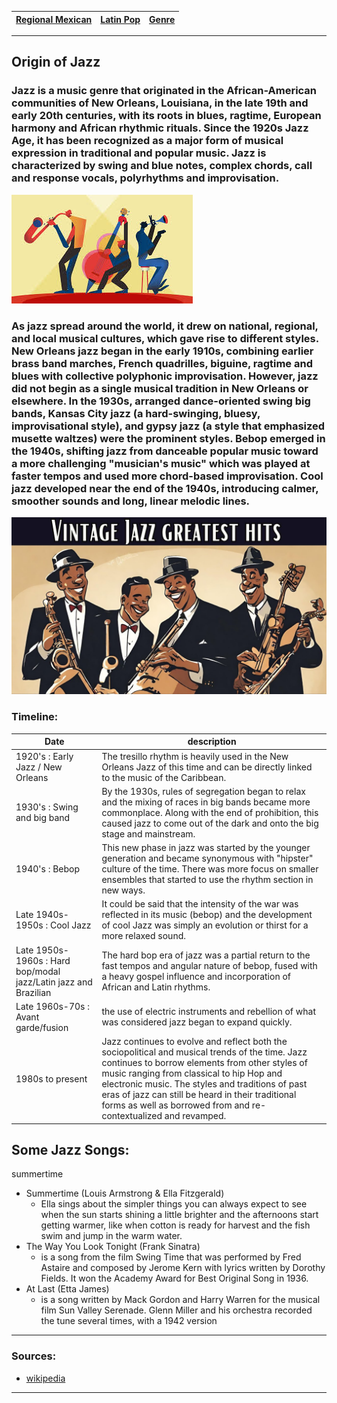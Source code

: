 
| [Regional Mexican](regional-mexican.md)| [Latin Pop](latin-pop.md) | [Genre](genres.md) |
|----- | ---- | ------- |

---


## Origin of Jazz
### Jazz is a music genre that originated in the African-American communities of New Orleans, Louisiana, in the late 19th and early 20th centuries, with its roots in blues, ragtime, European harmony and African rhythmic rituals. Since the 1920s Jazz Age, it has been recognized as a major form of musical expression in traditional and popular music. Jazz is characterized by swing and blue notes, complex chords, call and response vocals, polyrhythms and improvisation.

![cartoon people with jazz](jazz.jpg )



### As jazz spread around the world, it drew on national, regional, and local musical cultures, which gave rise to different styles. New Orleans jazz began in the early 1910s, combining earlier brass band marches, French quadrilles, biguine, ragtime and blues with collective polyphonic improvisation. However, jazz did not begin as a single musical tradition in New Orleans or elsewhere. In the 1930s, arranged dance-oriented swing big bands, Kansas City jazz (a hard-swinging, bluesy, improvisational style), and gypsy jazz (a style that emphasized musette waltzes) were the prominent styles. Bebop emerged in the 1940s, shifting jazz from danceable popular music toward a more challenging "musician's music" which was played at faster tempos and used more chord-based improvisation. Cool jazz developed near the end of the 1940s, introducing calmer, smoother sounds and long, linear melodic lines.


![cartoon people with 4 people playing jazz](jazz2.jpeg )

### Timeline:
| Date | description |
| ---- | ----------- |
| 1920's : Early Jazz / New Orleans | The tresillo rhythm is heavily used in the New Orleans Jazz of this time and can be directly linked to the music of the Caribbean. |
| 1930's : Swing and big band | By the 1930s, rules of segregation began to relax and the mixing of races in big bands became more commonplace. Along with the end of prohibition, this caused jazz to come out of the dark and onto the big stage and mainstream. |
| 1940's : Bebop | This new phase in jazz was started by the younger generation and became synonymous with "hipster" culture of the time. There was more focus on smaller ensembles that started to use the rhythm section in new ways. |
| Late 1940s-1950s : Cool Jazz |  It could be said that the intensity of the war was reflected in its music (bebop) and the development of cool Jazz was simply an evolution or thirst for a more relaxed sound. |
| Late 1950s-1960s : Hard bop/modal jazz/Latin jazz and Brazilian | The hard bop era of jazz was a partial return to the fast tempos and angular nature of bebop, fused with a heavy gospel influence and incorporation of African and Latin rhythms. |
| Late 1960s-70s : Avant garde/fusion | the use of electric instruments and rebellion of what was considered jazz began to expand quickly. |
| 1980s to present |  Jazz continues to evolve and reflect both the sociopolitical and musical trends of the time. Jazz continues to borrow elements from other styles of music ranging from classical to hip Hop and electronic music. The styles and traditions of past eras of jazz can still be heard in their traditional forms as well as borrowed from and re-contextualized and revamped. |


## Some Jazz Songs:

summertime
- Summertime (Louis Armstrong & Ella Fitzgerald)
    - Ella sings about the simpler things you can always expect to see when the sun starts shining a little brighter and the afternoons start getting warmer, like when cotton is ready for harvest and the fish swim and jump in the warm water.
- The Way You Look Tonight (Frank Sinatra)
    - is a song from the film Swing Time that was performed by Fred Astaire and composed by Jerome Kern with lyrics written by Dorothy Fields. It won the Academy Award for Best Original Song in 1936.
- At Last (Etta James)
    - is a song written by Mack Gordon and Harry Warren for the musical film Sun Valley Serenade. Glenn Miller and his orchestra recorded the tune several times, with a 1942 version


---
### Sources:
- [wikipedia](https://en.wikipedia.org/wiki/Jazz)

---
